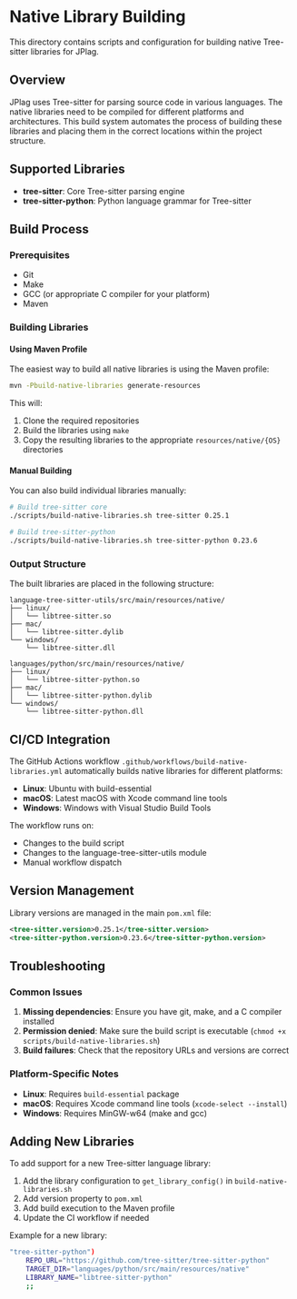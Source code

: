 # Native Library Building

This directory contains scripts and configuration for building native Tree-sitter libraries for JPlag.

## Overview

JPlag uses Tree-sitter for parsing source code in various languages. The native libraries need to be compiled for different platforms and architectures. This build system automates the process of building these libraries and placing them in the correct locations within the project structure.

## Supported Libraries

- **tree-sitter**: Core Tree-sitter parsing engine
- **tree-sitter-python**: Python language grammar for Tree-sitter

## Build Process

### Prerequisites

- Git
- Make
- GCC (or appropriate C compiler for your platform)
- Maven

### Building Libraries

#### Using Maven Profile

The easiest way to build all native libraries is using the Maven profile:

```bash
mvn -Pbuild-native-libraries generate-resources
```

This will:
1. Clone the required repositories
2. Build the libraries using `make`
3. Copy the resulting libraries to the appropriate `resources/native/{OS}` directories

#### Manual Building

You can also build individual libraries manually:

```bash
# Build tree-sitter core
./scripts/build-native-libraries.sh tree-sitter 0.25.1

# Build tree-sitter-python
./scripts/build-native-libraries.sh tree-sitter-python 0.23.6
```

### Output Structure

The built libraries are placed in the following structure:

```
language-tree-sitter-utils/src/main/resources/native/
├── linux/
│   └── libtree-sitter.so
├── mac/
│   └── libtree-sitter.dylib
└── windows/
    └── libtree-sitter.dll

languages/python/src/main/resources/native/
├── linux/
│   └── libtree-sitter-python.so
├── mac/
│   └── libtree-sitter-python.dylib
└── windows/
    └── libtree-sitter-python.dll
```

## CI/CD Integration

The GitHub Actions workflow `.github/workflows/build-native-libraries.yml` automatically builds native libraries for different platforms:

- **Linux**: Ubuntu with build-essential
- **macOS**: Latest macOS with Xcode command line tools
- **Windows**: Windows with Visual Studio Build Tools

The workflow runs on:
- Changes to the build script
- Changes to the language-tree-sitter-utils module
- Manual workflow dispatch

## Version Management

Library versions are managed in the main `pom.xml` file:

```xml
<tree-sitter.version>0.25.1</tree-sitter.version>
<tree-sitter-python.version>0.23.6</tree-sitter-python.version>
```

## Troubleshooting

### Common Issues

1. **Missing dependencies**: Ensure you have git, make, and a C compiler installed
2. **Permission denied**: Make sure the build script is executable (`chmod +x scripts/build-native-libraries.sh`)
3. **Build failures**: Check that the repository URLs and versions are correct

### Platform-Specific Notes

- **Linux**: Requires `build-essential` package
- **macOS**: Requires Xcode command line tools (`xcode-select --install`)
- **Windows**: Requires MinGW-w64 (make and gcc)

## Adding New Libraries

To add support for a new Tree-sitter language library:

1. Add the library configuration to `get_library_config()` in `build-native-libraries.sh`
2. Add version property to `pom.xml`
3. Add build execution to the Maven profile
4. Update the CI workflow if needed

Example for a new library:

```bash
"tree-sitter-python")
    REPO_URL="https://github.com/tree-sitter/tree-sitter-python"
    TARGET_DIR="languages/python/src/main/resources/native"
    LIBRARY_NAME="libtree-sitter-python"
    ;;
``` 
